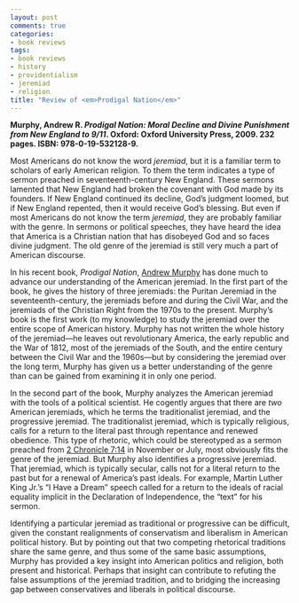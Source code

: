 ```yaml
---
layout: post
comments: true
categories:
- book reviews
tags:
- book reviews
- history
- providentialism
- jeremiad
- religion
title: "Review of <em>Prodigal Nation</em>"
---
```


**Murphy, Andrew R. _Prodigal Nation: Moral Decline and Divine Punishment from New England to 9/11_. Oxford: Oxford University Press, 2009. 232 pages. ISBN: 978-0-19-532128-9.**

<!--more-->

Most Americans do not know the word *jeremiad*, but it is a familiar term to
scholars of early American religion. To them the term indicates a type
of sermon preached in seventeenth-century New England. These sermons
lamented that New England had broken the covenant with God made by its
founders. If New England continued its decline, God’s judgment loomed,
but if New England repented, then it would receive God’s blessing. But
even if most Americans do not know the term *jeremiad*, they are
probably familiar with the genre. In sermons or political speeches, they
have heard the idea that America is a Christian nation that has
disobeyed God and so faces divine judgment. The old genre of the
jeremiad is still very much a part of American discourse.

In his recent book, *Prodigal Nation*, [Andrew
Murphy](http://wwwstage.valpo.edu/christc/murphy.html) has done much to
advance our understanding of the American jeremiad. In the first part of
the book, he gives the history of three jeremiads: the Puritan Jeremiad
in the seventeenth-century, the jeremiads before and during the Civil
War, and the jeremiads of the Christian Right from the 1970s to the
present. Murphy’s book is the first work (to my knowledge) to study the
jeremiad over the entire scope of American history. Murphy has not
written the whole history of the jeremiad—he leaves out revolutionary
America, the early republic and the War of 1812, most of the jeremiads
of the South, and the entire century between the Civil War and the
1960s—but by considering the jeremiad over the long term, Murphy has
given us a better understanding of the genre than can be gained from
examining it in only one period.

In the second part of the book, Murphy analyzes the American jeremiad
with the tools of a political scientist. He cogently argues that there
are *two* American jeremiads, which he terms the traditionalist
jeremiad, and the progressive jeremiad. The traditionalist jeremiad,
which is typically religious, calls for a return to the literal past
through repentance and renewed obedience. This type of rhetoric, which
could be stereotyped as a sermon preached from [2 Chronicle
7:14](http://www.esvstudybible.org/search?q=2+Chronicle+7:14) in
November or July, most obviously fits the genre of the jeremiad. But
Murphy also identifies a progressive jeremiad. That jeremiad, which is
typically secular, calls not for a literal return to the past but for a
renewal of America’s past ideals. For example, Martin Luther King Jr.’s
“I Have a Dream” speech called for a return to the ideals of racial
equality implicit in the Declaration of Independence, the “text” for his
sermon.

Identifying a particular jeremiad as traditional or progressive can be
difficult, given the constant realignments of conservatism and
liberalism in American political history. But by pointing out that two
competing rhetorical traditions share the same genre, and thus some of
the same basic assumptions, Murphy has provided a key insight into
American politics and religion, both present and historical. Perhaps
that insight can contribute to refuting the false assumptions of the
jeremiad tradition, and to bridging the increasing gap between
conservatives and liberals in political discourse.
